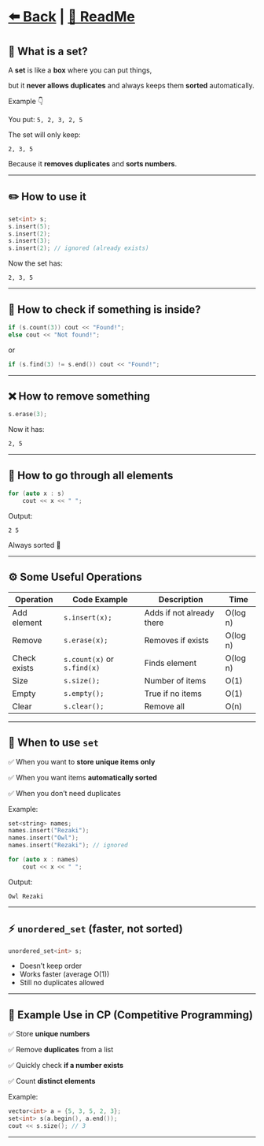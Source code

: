 # [⬅️ Back](./chapter_08.md) | [📖 ReadMe](./../../README.md)

## 🎒 What is a **set**?

A **set** is like a **box** where you can put things,

but it **never allows duplicates** and always keeps them **sorted** automatically.

Example 👇

You put: `5, 2, 3, 2, 5`

The set will only keep:

```
2, 3, 5
```

Because it **removes duplicates** and **sorts numbers**.

---

## ✏️ How to use it

```cpp
set<int> s;
s.insert(5);
s.insert(2);
s.insert(3);
s.insert(2); // ignored (already exists)
```

Now the set has:

```
2, 3, 5
```

---

## 👀 How to check if something is inside?

```cpp
if (s.count(3)) cout << "Found!";
else cout << "Not found!";
```

or

```cpp
if (s.find(3) != s.end()) cout << "Found!";
```

---

## ❌ How to remove something

```cpp
s.erase(3);
```

Now it has:

```
2, 5
```

---

## 🔁 How to go through all elements

```cpp
for (auto x : s)
    cout << x << " ";
```

Output:

```
2 5
```

Always sorted 🔼

---

## ⚙️ Some Useful Operations

| Operation    | Code Example                | Description               | Time     |
| ------------ | --------------------------- | ------------------------- | -------- |
| Add element  | `s.insert(x);`              | Adds if not already there | O(log n) |
| Remove       | `s.erase(x);`               | Removes if exists         | O(log n) |
| Check exists | `s.count(x)` or `s.find(x)` | Finds element             | O(log n) |
| Size         | `s.size();`                 | Number of items           | O(1)     |
| Empty        | `s.empty();`                | True if no items          | O(1)     |
| Clear        | `s.clear();`                | Remove all                | O(n)     |

---

## 🧩 When to use `set`

✅ When you want to **store unique items only**

✅ When you want items **automatically sorted**

✅ When you don’t need duplicates

Example:

```cpp
set<string> names;
names.insert("Rezaki");
names.insert("Owl");
names.insert("Rezaki"); // ignored

for (auto x : names)
    cout << x << " ";
```

Output:

```
Owl Rezaki
```

---

## ⚡ `unordered_set` (faster, not sorted)

```cpp
unordered_set<int> s;
```

- Doesn’t keep order
- Works faster (average O(1))
- Still no duplicates allowed

---

## 🧮 Example Use in CP (Competitive Programming)

✅ Store **unique numbers**

✅ Remove **duplicates** from a list

✅ Quickly check **if a number exists**

✅ Count **distinct elements**

Example:

```cpp
vector<int> a = {5, 3, 5, 2, 3};
set<int> s(a.begin(), a.end());
cout << s.size(); // 3
```

---
